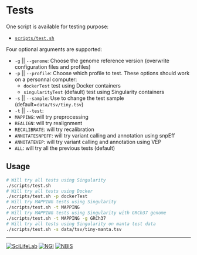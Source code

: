 # Tests

One script is available for testing purpose:
- [`scripts/test.sh`](../scripts/test.sh)

Four optional arguments are supported:
- `-g` || `--genome`:
  Choose the genome reference version (overwrite configuration files and profiles)
- `-p` || `--profile`:
  Choose which profile to test. These options should work on a personnal computer:
  - `dockerTest` test using Docker containers
  - `singularityTest` (default) test using Singularity containers
- `-s` || `--sample`:
  Use to change the test sample (default=`data/tsv/tiny.tsv`)
- `-t` || `--test`:
 - `MAPPING`: will try preprocessing
 - `REALIGN`: will try realignment
 - `RECALIBRATE`: will try recalibration
 - `ANNOTATESNPEFF`: will try variant calling and annotation using snpEff
 - `ANNOTATEVEP`: will try variant calling and annotation using VEP
 - `ALL`: will try all the previous tests (default)

## Usage

```bash
# Will try all tests using Singularity
./scripts/test.sh
# Will try all tests using Docker
./scripts/test.sh -p dockerTest
# Will try MAPPING tests using Singularity
./scripts/test.sh -t MAPPING
# Will try MAPPING tests using Singularity with GRCh37 genome
./scripts/test.sh -t MAPPING -g GRCh37
# Will try all tests using Singularity on manta test data
./scripts/test.sh -s data/tsv/tiny-manta.tsv
```

--------------------------------------------------------------------------------

[![](images/SciLifeLab_logo.png "SciLifeLab")][scilifelab-link]
[![](images/NGI_logo.png "NGI")][ngi-link]
[![](images/NBIS_logo.png "NBIS")][nbis-link]

[nbis-link]: https://www.nbis.se/
[ngi-link]: https://ngisweden.scilifelab.se/
[scilifelab-link]: https://www.scilifelab.se/
